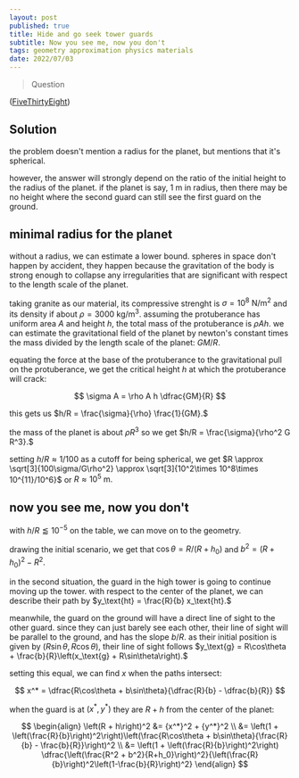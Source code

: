 ```yaml
---
layout: post
published: true
title: Hide and go seek tower guards
subtitle: Now you see me, now you don't
tags: geometry approximation physics materials
date: 2022/07/03
---
```


>Question

<!--more-->

([FiveThirtyEight](URL))

## Solution

the problem doesn't mention a radius for the planet, but mentions that it's spherical. 

however, the answer will strongly depend on the ratio of the initial height to the radius of the planet. if the planet is say, 1 m in radius, then there may be no height where the second guard can still see the first guard on the ground. 

## minimal radius for the planet

without a radius, we can estimate a lower bound. spheres in space don't happen by accident, they happen because the gravitation of the body is strong enough to collapse any irregularities that are significant with respect to the length scale of the planet. 

taking granite as our material, its compressive strenght is $\sigma = 10^8 \text{ N/m}^2$ and its density if about $\rho = 3000 \text{ kg/m}^3.$ assuming the protuberance has uniform area $A$ and height $h$, the total mass of the protuberance is $\rho A h.$ we can estimate the gravitational field of the planet by newton's constant times the mass divided by the length scale of the planet: $GM/R.$ 

equating the force at the base of the protuberance to the gravitational pull on the protuberance, we get the critical height $h$ at which the protuberance will crack:

$$
  \sigma A = \rho A h \dfrac{GM}{R}
$$

this gets us $h/R = \frac{\sigma}{\rho} \frac{1}{GM}.$

the mass of the planet is about $\rho R^3$ so we get $h/R = \frac{\sigma}{\rho^2 G R^3}.$

setting $h/R \approx 1/100$ as a cutoff for being spherical, we get $R \approx \sqrt[3]{100\sigma/G\rho^2} \approx \sqrt[3]{10^2\times 10^8\times 10^{11}/10^6}$ or $R\approx 10^5\text{ m}.$

## now you see me, now you don't

with $h/R \lessapprox 10^{-5}$ on the table, we can move on to the geometry. 

drawing the initial scenario, we get that $\cos\theta = R/(R + h_0)$ and $b^2 = (R + h_0)^2 - R^2.$

in the second situation, the guard in the high tower is going to continue moving up the tower. with respect to the center of the planet, we can describe their path by $y_\text{ht} = \frac{R}{b} x_\text{ht}.$

meanwhile, the guard on the ground will have a direct line of sight to the other guard. since they can just barely see each other, their line of sight will be parallel to the ground, and has the slope $b/R.$ as their initial position is given by $(R\sin\theta, R\cos\theta),$ their line of sight follows $y_\text{g} = R\cos\theta + \frac{b}{R}\left(x_\text{g} + R\sin\theta\right).$

setting this equal, we can find $x$ when the paths intersect:

$$
  x^* = \dfrac{R\cos\theta + b\sin\theta}{\dfrac{R}{b} - \dfrac{b}{R}}
$$

when the guard is at $\left(x^*,y^*\right)$ they are $R+h$ from the center of the planet:

$$
  \begin{align}
  \left(R + h\right)^2 &= {x^*}^2 + {y^*}^2 \\
  &= \left(1 + \left(\frac{R}{b}\right)^2\right)\left(\frac{R\cos\theta + b\sin\theta}{\frac{R}{b} - \frac{b}{R}}\right)^2 \\
  &= \left(1 + \left(\frac{R}{b}\right)^2\right) \dfrac{\left(\frac{R^2 + b^2}{R+h_0}\right)^2}{\left(\frac{R}{b}\right)^2\left(1-\frac{b}{R}\right)^2}
  \end{align}
$$

<br>
